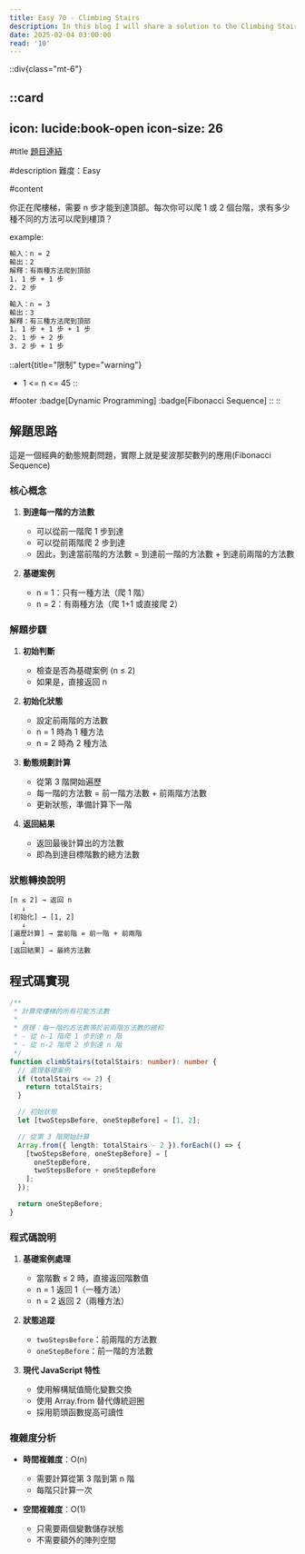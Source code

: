 ```yaml
---
title: Easy 70 - Climbing Stairs
description: In this blog I will share a solution to the Climbing Stairs problem.
date: 2025-02-04 03:00:00
read: '10'
---
```


::div{class="mt-6"}

  ::card
  ---
  icon: lucide:book-open
  icon-size: 26
  ---

  #title
  [題目連結](https://leetcode.com/problems/climbing-stairs)

  #description
  難度：Easy

  #content

  你正在爬樓梯，需要 n 步才能到達頂部。每次你可以爬 1 或 2 個台階，求有多少種不同的方法可以爬到樓頂？

  example:

  ```bash
  輸入：n = 2
  輸出：2
  解釋：有兩種方法爬到頂部
  1. 1 步 + 1 步
  2. 2 步

  輸入：n = 3
  輸出：3
  解釋：有三種方法爬到頂部
  1. 1 步 + 1 步 + 1 步
  2. 1 步 + 2 步
  3. 2 步 + 1 步
  ```

  ::alert{title="限制" type="warning"}
  - 1 <= n <= 45
  ::

  #footer
  :badge[Dynamic Programming]
  :badge[Fibonacci Sequence]
  ::
::

## 解題思路

這是一個經典的動態規劃問題，實際上就是斐波那契數列的應用(Fibonacci Sequence)

### 核心概念

1. **到達每一階的方法數**
   - 可以從前一階爬 1 步到達
   - 可以從前兩階爬 2 步到達
   - 因此，到達當前階的方法數 = 到達前一階的方法數 + 到達前兩階的方法數

2. **基礎案例**
   - n = 1：只有一種方法（爬 1 階）
   - n = 2：有兩種方法（爬 1+1 或直接爬 2）

### 解題步驟

1. **初始判斷**
   - 檢查是否為基礎案例 (n ≤ 2)
   - 如果是，直接返回 n

2. **初始化狀態**
   - 設定前兩階的方法數
   - n = 1 時為 1 種方法
   - n = 2 時為 2 種方法

3. **動態規劃計算**
   - 從第 3 階開始遍歷
   - 每一階的方法數 = 前一階方法數 + 前兩階方法數
   - 更新狀態，準備計算下一階

4. **返回結果**
   - 返回最後計算出的方法數
   - 即為到達目標階數的總方法數

### 狀態轉換說明

```bash
[n ≤ 2] → 返回 n
   ↓
[初始化] → [1, 2]
   ↓
[遍歷計算] → 當前階 = 前一階 + 前兩階
   ↓
[返回結果] → 最終方法數
```

## 程式碼實現

```typescript
/**
 * 計算爬樓梯的所有可能方法數
 *
 * 原理：每一階的方法數等於前兩階方法數的總和
 * - 從 n-1 階爬 1 步到達 n 階
 * - 從 n-2 階爬 2 步到達 n 階
 */
function climbStairs(totalStairs: number): number {
  // 處理基礎案例
  if (totalStairs <= 2) {
    return totalStairs;
  }

  // 初始狀態
  let [twoStepsBefore, oneStepBefore] = [1, 2];

  // 從第 3 階開始計算
  Array.from({ length: totalStairs - 2 }).forEach(() => {
    [twoStepsBefore, oneStepBefore] = [
      oneStepBefore,
      twoStepsBefore + oneStepBefore
    ];
  });

  return oneStepBefore;
}
```

### 程式碼說明

1. **基礎案例處理**
   - 當階數 ≤ 2 時，直接返回階數值
   - n = 1 返回 1（一種方法）
   - n = 2 返回 2（兩種方法）

2. **狀態追蹤**
   - `twoStepsBefore`：前兩階的方法數
   - `oneStepBefore`：前一階的方法數

3. **現代 JavaScript 特性**
   - 使用解構賦值簡化變數交換
   - 使用 Array.from 替代傳統迴圈
   - 採用箭頭函數提高可讀性

### 複雜度分析

- **時間複雜度**：O(n)
  - 需要計算從第 3 階到第 n 階
  - 每階只計算一次

- **空間複雜度**：O(1)
  - 只需要兩個變數儲存狀態
  - 不需要額外的陣列空間
